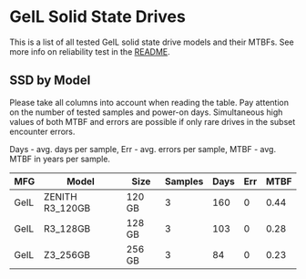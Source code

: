 GeIL Solid State Drives
=======================

This is a list of all tested GeIL solid state drive models and their MTBFs. See
more info on reliability test in the [README](https://github.com/linuxhw/SMART).

SSD by Model
------------

Please take all columns into account when reading the table. Pay attention on the
number of tested samples and power-on days. Simultaneous high values of both MTBF
and errors are possible if only rare drives in the subset encounter errors.

Days - avg. days per sample,
Err  - avg. errors per sample,
MTBF - avg. MTBF in years per sample.

| MFG       | Model              | Size   | Samples | Days  | Err   | MTBF |
|-----------|--------------------|--------|---------|-------|-------|------|
| GeIL      | ZENITH R3_120GB    | 120 GB | 3       | 160   | 0     | 0.44   |
| GeIL      | R3_128GB           | 128 GB | 3       | 103   | 0     | 0.28   |
| GeIL      | Z3_256GB           | 256 GB | 3       | 84    | 0     | 0.23   |
